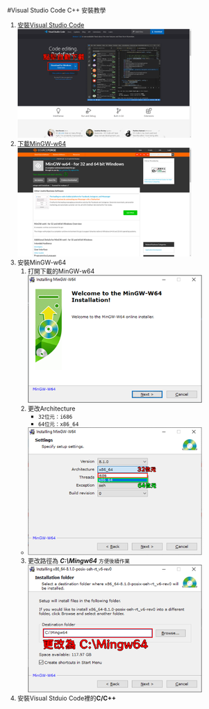 #Visual Studio Code C++ 安裝教學
1. <a href="https://code.visualstudio.com/">安裝Visual Studio Code</a><br>
<img src="/image/VSCode下載頁面.png" width="400px"><br>
2. <a href="https://sourceforge.net/projects/mingw-w64/files/Toolchains%20targetting%20Win32/Personal%20Builds/mingw-builds/installer/mingw-w64-install.exe/download">下載MinGW-w64</a><br>
<img src="/image/MinGW下載頁面.png" width="400px"><br>
3. 安裝MinGW-w64<br>
    1. 打開下載的MinGW-w64<br>
    <img src="/image/MinGW下載教學01.png" width="400px"><br>
    2. 更改Architecture<br>
       * `32位元：i686`<br>
       * `64位元：x86_64`<br>
    * <img src="/image/MinGW下載教學02.png" width="400px"><br>
    3. 更改路徑為 ***C:\Mingw64*** `方便後續作業`<br>
    <img src="/image/MinGW下載教學03.png" width="400px"><br>
4. 安裝Visual Stduio Code裡的**C/C++**
